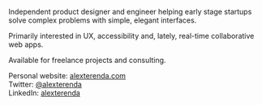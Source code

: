 Independent product designer and engineer helping early stage startups solve complex problems with simple, elegant interfaces.

Primarily interested in UX, accessibility and, lately, real-time collaborative web apps.

Available for freelance projects and consulting.

Personal website: [alexterenda.com](https://www.alexterenda.com/)  
Twitter: [@alexterenda](https://twitter.com/alexterenda)  
LinkedIn: [alexterenda](https://www.linkedin.com/in/alexterenda/)
